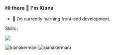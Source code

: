 ### Hi there 👋 I'm Kiana
- 🌱 I’m currently learning front-end development.

Skills :
<p align="left">
  <a href="https://skillicons.dev">
    <img src="https://skillicons.dev/icons?i=html,css,bootstrap,js,react,ts,tailwind"/>
  </a>
</p>



<p><img align="left" src="http://github-profile-summary-cards.vercel.app/api/cards/most-commit-language?username=kianakermani&theme=github" alt="kianakermani" /></p>
<p><img align="left" src="https://github-readme-streak-stats.herokuapp.com/?user=kianakermani&" alt="kianakermani" /></p>





